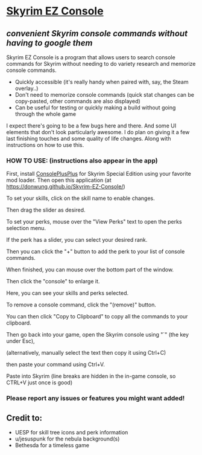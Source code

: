 # [Skyrim EZ Console](https://donwung.github.io/Skyrim-EZ-Console/)
## _convenient Skyrim console commands without having to google them_

Skyrim EZ Console is a program that allows users to search console commands for Skyrim without needing to do variety research and memorize console commands.

- Quickly accessible (it's really handy when paired with, say, the Steam overlay..)
- Don't need to memorize console commands (quick stat changes can be copy-pasted, other commands are also displayed)
- Can be useful for testing or quickly making a build without going through the whole game

I expect there's going to be a few bugs here and there.
And some UI elements that don't look particularly awesome.
I do plan on giving it a few last finishing touches and some quality of life changes.
Along with instructions on how to use this.

### HOW TO USE: (instructions also appear in the app)
  First, install <a target="_blank" href="https://www.nexusmods.com/skyrimspecialedition/mods/79975">ConsolePlusPlus</a> for Skyrim Special Edition using your favorite mod loader.
  Then open this application (at https://donwung.github.io/Skyrim-EZ-Console/)
  
  To set your skills, click on the skill name to enable changes.
  
  Then drag the slider as desired.

  To set your perks, mouse over the "View Perks" text to open the perks selection menu.
  
  If the perk has a slider, you can select your desired rank.
  
  Then you can click the "+" button to add the perk to your list of console commands.

  When finished, you can mouse over the bottom part of the window.
  
  Then click the "console" to enlarge it.
  
  Here, you can see your skills and perks selected.
  
  To remove a console command, click the "(remove)" button.

  You can then click "Copy to Clipboard" to copy all the commands to your clipboard.
  
  Then go back into your game, open the Skyrim console using "`" (the key under Esc),
  
  (alternatively, manually select the text then copy it using Ctrl+C)
  
  then paste your command using Ctrl+V.
  
  Paste into Skyrim (line breaks are hidden in the in-game console, so CTRL+V just once is good)



### Please report any issues or features you might want added!


## Credit to:
- UESP for skill tree icons and perk information
- u/jesuspunk for the nebula background(s)
- Bethesda for a timeless game
